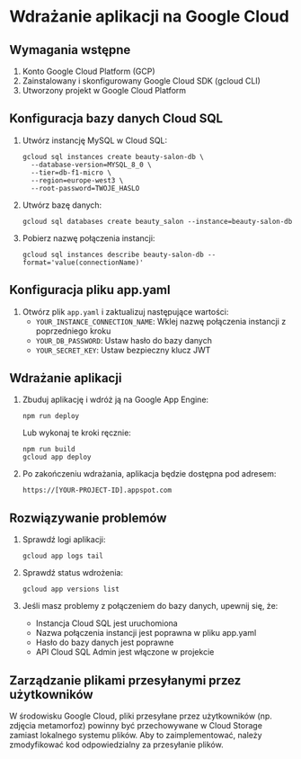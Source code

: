 # Wdrażanie aplikacji na Google Cloud

## Wymagania wstępne

1. Konto Google Cloud Platform (GCP)
2. Zainstalowany i skonfigurowany Google Cloud SDK (gcloud CLI)
3. Utworzony projekt w Google Cloud Platform

## Konfiguracja bazy danych Cloud SQL

1. Utwórz instancję MySQL w Cloud SQL:
   ```
   gcloud sql instances create beauty-salon-db \
     --database-version=MYSQL_8_0 \
     --tier=db-f1-micro \
     --region=europe-west3 \
     --root-password=TWOJE_HASLO
   ```

2. Utwórz bazę danych:
   ```
   gcloud sql databases create beauty_salon --instance=beauty-salon-db
   ```

3. Pobierz nazwę połączenia instancji:
   ```
   gcloud sql instances describe beauty-salon-db --format='value(connectionName)'
   ```

## Konfiguracja pliku app.yaml

1. Otwórz plik `app.yaml` i zaktualizuj następujące wartości:
   - `YOUR_INSTANCE_CONNECTION_NAME`: Wklej nazwę połączenia instancji z poprzedniego kroku
   - `YOUR_DB_PASSWORD`: Ustaw hasło do bazy danych
   - `YOUR_SECRET_KEY`: Ustaw bezpieczny klucz JWT

## Wdrażanie aplikacji

1. Zbuduj aplikację i wdróż ją na Google App Engine:
   ```
   npm run deploy
   ```

   Lub wykonaj te kroki ręcznie:
   ```
   npm run build
   gcloud app deploy
   ```

2. Po zakończeniu wdrażania, aplikacja będzie dostępna pod adresem:
   ```
   https://[YOUR-PROJECT-ID].appspot.com
   ```

## Rozwiązywanie problemów

1. Sprawdź logi aplikacji:
   ```
   gcloud app logs tail
   ```

2. Sprawdź status wdrożenia:
   ```
   gcloud app versions list
   ```

3. Jeśli masz problemy z połączeniem do bazy danych, upewnij się, że:
   - Instancja Cloud SQL jest uruchomiona
   - Nazwa połączenia instancji jest poprawna w pliku app.yaml
   - Hasło do bazy danych jest poprawne
   - API Cloud SQL Admin jest włączone w projekcie

## Zarządzanie plikami przesyłanymi przez użytkowników

W środowisku Google Cloud, pliki przesyłane przez użytkowników (np. zdjęcia metamorfoz) powinny być przechowywane w Cloud Storage zamiast lokalnego systemu plików. Aby to zaimplementować, należy zmodyfikować kod odpowiedzialny za przesyłanie plików.